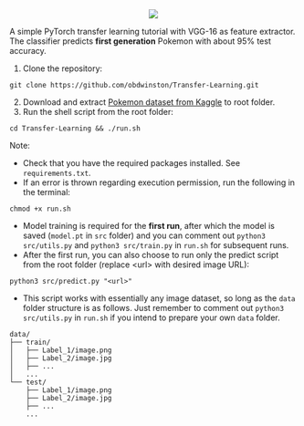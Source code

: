 <div align="center">
	<img src="https://github.com/obdwinston/Transfer-Learning/assets/104728656/1f4b4606-0621-470e-b4b5-33d524b2bda4">
</div>

A simple PyTorch transfer learning tutorial with VGG-16 as feature extractor. The classifier predicts **first generation** Pokemon with about 95% test accuracy.  

1. Clone the repository:
```
git clone https://github.com/obdwinston/Transfer-Learning.git
```
2. Download and extract [Pokemon dataset from Kaggle](https://www.kaggle.com/datasets/lantian773030/pokemonclassification) to root folder.
3. Run the shell script from the root folder:
```
cd Transfer-Learning && ./run.sh
```
Note:
- Check that you have the required packages installed. See `requirements.txt`.  
- If an error is thrown regarding execution permission, run the following in the terminal:
```
chmod +x run.sh
```
- Model training is required for the **first run**, after which the model is saved (`model.pt` in `src` folder) and you can comment out `python3 src/utils.py` and `python3 src/train.py` in `run.sh` for subsequent runs.
- After the first run, you can also choose to run only the predict script from the root folder (replace \<url\> with desired image URL):
```
python3 src/predict.py "<url>"
```
- This script works with essentially any image dataset, so long as the `data` folder structure is as follows. Just remember to comment out `python3 src/utils.py` in `run.sh` if you intend to prepare your own `data` folder.
```
data/
├── train/
│   ├── Label_1/image.png
│   ├── Label_2/image.jpg
│   ├── ...
│   ...
└── test/
    ├── Label_1/image.png
    ├── Label_2/image.jpg
    ├── ...
    ...
```
